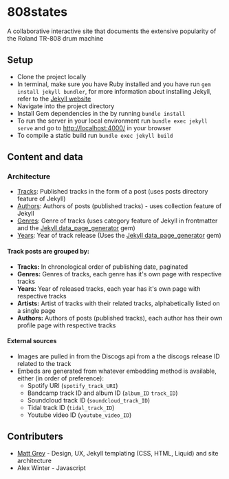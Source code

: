 # 808states
A collaborative interactive site that documents the extensive popularity of the Roland TR-808 drum machine

## Setup

- Clone the project locally
- In terminal, make sure you have Ruby installed and you have run `gem install jekyll bundler`, for more information about installing Jekyll, refer to the [Jekyll website](https://jekyllrb.com/docs/quickstart/)
- Navigate into the project directory
- Install Gem dependencies in the by running `bundle install`
- To run the server in your local environment run `bundle exec jekyll serve` and go to [http://localhost:4000/](http://localhost:4000/) in your browser
- To compile a static build run `bundle exec jekyll build`

## Content and data

### Architecture
- [Tracks](_posts): Published tracks in the form of a post (uses posts directory feature of Jekyll)
- [Authors](_authors): Authors of posts (published tracks) - uses collection feature of Jekyll
- [Genres](_data/genres.yml): Genre of tracks (uses category feature of Jekyll in frontmatter and the [Jekyll data_page_generator](https://github.com/avillafiorita/jekyll-datapage_gen) gem)
- [Years](_data/years.yml): Year of track release (Uses the [Jekyll data_page_generator](https://github.com/avillafiorita/jekyll-datapage_gen) gem)

#### Track posts are grouped by:
- **Tracks:** In chronological order of publishing date, paginated
- **Genres:** Genres of tracks, each genre has it's own page with respective tracks
- **Years:** Year of released tracks, each year has it's own page with respective tracks
- **Artists:** Artist of tracks with their related tracks, alphabetically listed on a single page
- **Authors:** Authors of posts (published tracks), each author has their own profile page with respective tracks

#### External sources
- Images are pulled in from the Discogs api from a the discogs release ID related to the track
- Embeds are generated from whatever embedding method is available, either (in order of preference):
  - Spotify URI (`spotify_track_URI`)
  - Bandcamp track ID and album ID (`album_ID` `track_ID`)
  - Soundcloud track ID (`soundcloud_track_ID`)
  - Tidal track ID (`tidal_track_ID`)
  - Youtube video ID (`youtube_video_ID`)

## Contributers
- [Matt Grey](himatt.com) - Design, UX, Jekyll templating (CSS, HTML, Liquid) and site architecture
- Alex Winter - Javascript
